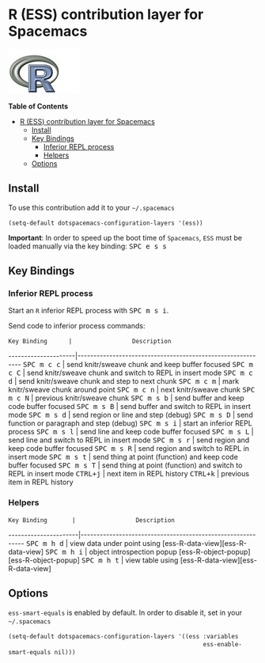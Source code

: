 # R (ESS) contribution layer for Spacemacs

![logo](img/r.jpg)

<!-- markdown-toc start - Don't edit this section. Run M-x markdown-toc/generate-toc again -->
**Table of Contents**

- [R (ESS) contribution layer for Spacemacs](#r-ess-contribution-layer-for-spacemacs)
    - [Install](#install)
    - [Key Bindings](#key-bindings)
        - [Inferior REPL process](#inferior-repl-process)
        - [Helpers](#helpers)
    - [Options](#options)

<!-- markdown-toc end -->

## Install

To use this contribution add it to your `~/.spacemacs`

```elisp
(setq-default dotspacemacs-configuration-layers '(ess))
```

**Important**:
In order to speed up the boot time of `Spacemacs`, `ESS` must be loaded
manually via the key binding: <kbd>SPC e s s</kbd>

## Key Bindings

### Inferior REPL process

Start an `R` inferior REPL process with <kbd>SPC m s i</kbd>.

Send code to inferior process commands:

    Key Binding      |                 Description
---------------------|------------------------------------------------------------
<kbd>SPC m c c</kbd> | send knitr/sweave chunk and keep buffer focused
<kbd>SPC m c C</kbd> | send knitr/sweave chunk and switch to REPL in insert mode
<kbd>SPC m c d</kbd> | send knitr/sweave chunk and step to next chunk
<kbd>SPC m c m</kbd> | mark knitr/sweave chunk around point
<kbd>SPC m c n</kbd> | next knitr/sweave chunk
<kbd>SPC m c N</kbd> | previous knitr/sweave chunk
<kbd>SPC m s b</kbd> | send buffer and keep code buffer focused
<kbd>SPC m s B</kbd> | send buffer and switch to REPL in insert mode
<kbd>SPC m s d</kbd> | send region or line and step (debug)
<kbd>SPC m s D</kbd> | send function or paragraph and step (debug)
<kbd>SPC m s i</kbd> | start an inferior REPL process
<kbd>SPC m s l</kbd> | send line and keep code buffer focused
<kbd>SPC m s L</kbd> | send line and switch to REPL in insert mode
<kbd>SPC m s r</kbd> | send region and keep code buffer focused
<kbd>SPC m s R</kbd> | send region and switch to REPL in insert mode
<kbd>SPC m s t</kbd> | send thing at point (function) and keep code buffer focused
<kbd>SPC m s T</kbd> | send thing at point (function) and switch to REPL in insert mode
<kbd>CTRL+j</kbd>    | next item in REPL history
<kbd>CTRL+k</kbd>    | previous item in REPL history

### Helpers

    Key Binding       |                 Description
----------------------|------------------------------------------------------------
<kbd>SPC m h d</kbd>  | view data under point using [ess-R-data-view][ess-R-data-view] 
<kbd>SPC m h i</kbd>  | object introspection popup [ess-R-object-popup][ess-R-object-popup]
<kbd>SPC m h t</kbd>  | view table using [ess-R-data-view][ess-R-data-view] 

## Options

`ess-smart-equals` is enabled by default. In order to disable it, set in your `~/.spacemacs`

```elisp
(setq-default dotspacemacs-configuration-layers '((ess :variables
                                                       ess-enable-smart-equals nil)))
```
